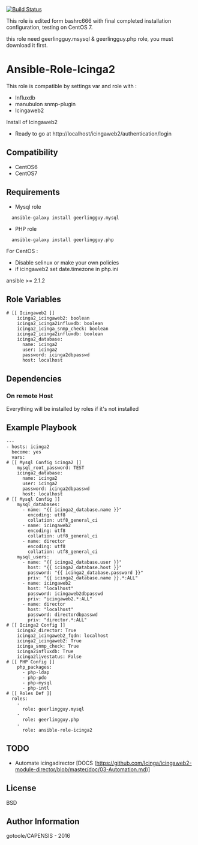 [![Build Status](https://travis-ci.org/bashrc666/ansible-role-icinga2.svg?branch=master)](https://travis-ci.org/bashrc666/ansible-role-icinga2)

This role is edited form bashrc666 with final completed installation configuration, testing on CentOS 7.

this role need geerlingguy.msysql & geerlingguy.php role, you must download it first.

Ansible-Role-Icinga2
=======


This role is compatible by settings var and role with :

 - Influxdb
 - manubulon snmp-plugin
 - Icingaweb2


Install of Icingaweb2

 - Ready to go at http://localhost/icingaweb2/authentication/login

Compatibility
-------------
 - CentOS6
 - CentOS7

Requirements
------------

- Mysql role
```
  ansible-galaxy install geerlingguy.mysql
```
- PHP role
```
  ansible-galaxy install geerlingguy.php
```

For CentOS :
 - Disable selinux or make your own policies
 - if icingaweb2 set date.timezone in php.ini

ansible >= 2.1.2

Role Variables
--------------

```
# [[ Icingaweb2 ]]
    icinga2_icingaweb2: boolean
    icinga2_icinga2influxdb: boolean
    icinga2_icinga_snmp_check: boolean
    icinga2_icinga2influxdb: boolean
    icinga2_database:
      name: icinga2
      user: icinga2
      password: icinga2dbpasswd
      host: localhost
```

Dependencies
------------

### On remote Host

Everything will be installed by roles if it's not installed

Example Playbook
----------------

```
---
- hosts: icinga2
  become: yes
  vars:
# [[ Mysql Config icinga2 ]]
    mysql_root_password: TEST
    icinga2_database:
      name: icinga2
      user: icinga2
      password: icinga2dbpasswd
      host: localhost
# [[ Mysql Config ]]
    mysql_databases:
      - name: "{{ icinga2_database.name }}"
        encoding: utf8
        collation: utf8_general_ci
      - name: icingaweb2
        encoding: utf8
        collation: utf8_general_ci
      - name: director
        encoding: utf8
        collation: utf8_general_ci
    mysql_users:
      - name: "{{ icinga2_database.user }}"
        host: "{{ icinga2_database.host }}"
        password: "{{ icinga2_database.password }}"
        priv: "{{ icinga2_database.name }}.*:ALL"
      - name: icingaweb2
        host: "localhost"
        password: icingaweb2dbpasswd
        priv: "icingaweb2.*:ALL"
      - name: director
        host: "localhost"
        password: directordbpasswd
        priv: "director.*:ALL"
# [[ Icinga2 Config ]]
    icinga2_director: True
    icinga2_icingaweb2_fqdn: localhost
    icinga2_icingaweb2: True
    icinga_snmp_check: True
    icinga2influxdb: True
    icinga2livestatus: False
# [[ PHP Config ]]
    php_packages:
      - php-ldap
      - php-pdo
      - php-mysql
      - php-intl
# [[ Roles Def ]]
  roles:
    -
      role: geerlingguy.mysql
    -
      role: geerlingguy.php
    -
      role: ansible-role-icinga2

```

TODO
----

- Automate icingadirector 
[DOCS (https://github.com/Icinga/icingaweb2-module-director/blob/master/doc/03-Automation.md)]


License
-------

BSD

Author Information
------------------

gotoole/CAPENSIS - 2016
